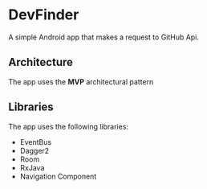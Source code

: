 # DevFinder
A simple Android app that makes a request to GitHub Api.

## Architecture
The app uses the **MVP** architectural pattern

## Libraries
The app uses the following libraries:
- EventBus
- Dagger2
- Room
- RxJava 
- Navigation Component
